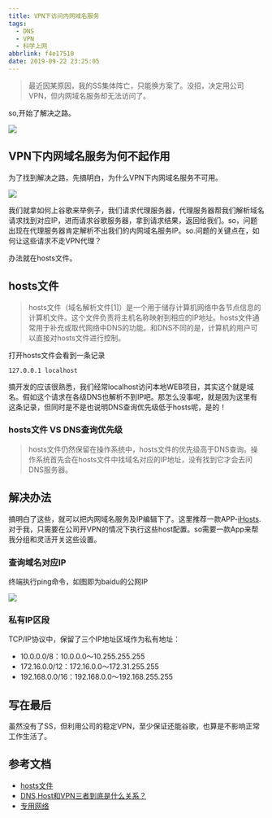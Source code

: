 ```yaml
---
title: VPN下访问内网域名服务
tags:
  - DNS
  - VPN
  - 科学上网
abbrlink: f4e17510
date: 2019-09-22 23:25:05
---
```

> 最近因某原因，我的SS集体阵亡，只能换方案了。没招，决定用公司VPN，但内网域名服务却无法访问了。

so,开始了解决之路。

![](http://static.1991421.cn/2019-09-22-153358.jpg)

## VPN下内网域名服务为何不起作用
为了找到解决之路，先搞明白，为什么VPN下内网域名服务不可用。

![](http://static.1991421.cn/2019-09-22-150753.jpg)

我们就拿如何上谷歌来举例子，我们请求代理服务器，代理服务器帮我们解析域名请求找到对应IP，进而请求谷歌服务器，拿到请求结果，返回给我们。so，问题出现在代理服务器肯定解析不出我们的内网域名服务IP。so.问题的关键点在，如何让这些请求不走VPN代理？

办法就在hosts文件。

## hosts文件
> hosts文件（域名解析文件[1]）是一个用于储存计算机网络中各节点信息的计算机文件。这个文件负责将主机名称映射到相应的IP地址。hosts文件通常用于补充或取代网络中DNS的功能。和DNS不同的是，计算机的用户可以直接对hosts文件进行控制。

打开hosts文件会看到一条记录

```
127.0.0.1 localhost
```

搞开发的应该很熟悉，我们经常localhost访问本地WEB项目，其实这个就是域名。假如这个请求在各级DNS也解析不到IP吧。那怎么没事呢，就是因为这里有这条记录，但同时是不是也说明DNS查询优先级低于hosts呢，是的！

### hosts文件 VS DNS查询优先级
> hosts文件仍然保留在操作系统中，hosts文件的优先级高于DNS查询。操作系统首先会在hosts文件中找域名对应的IP地址，没有找到它才会去问DNS服务器。

## 解决办法
搞明白了这些，就可以把内网域名服务及IP编辑下了。这里推荐一款APP-[iHosts](https://apps.apple.com/cn/app/ihosts-etc-hosts-%E7%BC%96%E8%BE%91%E5%99%A8/id1102004240?mt=12).对于我，只需要在公司开VPN的情况下执行这些host配置。so需要一款App来帮我分组和灵活开关这些设置。

### 查询域名对应IP
终端执行ping命令，如图即为baidu的公网IP

![](http://static.1991421.cn/2019-09-22-151644.jpg)

### 私有IP区段
TCP/IP协议中，保留了三个IP地址区域作为私有地址：

- 10.0.0.0/8：10.0.0.0～10.255.255.255
- 172.16.0.0/12：172.16.0.0～172.31.255.255
- 192.168.0.0/16：192.168.0.0～192.168.255.255


## 写在最后
虽然没有了SS，但利用公司的稳定VPN，至少保证还能谷歌，也算是不影响正常工作生活了。

## 参考文档

- [hosts文件](https://zh.wikipedia.org/wiki/Hosts%E6%96%87%E4%BB%B6)
- [DNS,Host和VPN三者到底是什么关系？](https://www.cloudxns.net/Support/detail/id/1689.html)
- [专用网络](https://zh.wikipedia.org/wiki/%E4%B8%93%E7%94%A8%E7%BD%91%E7%BB%9C)
